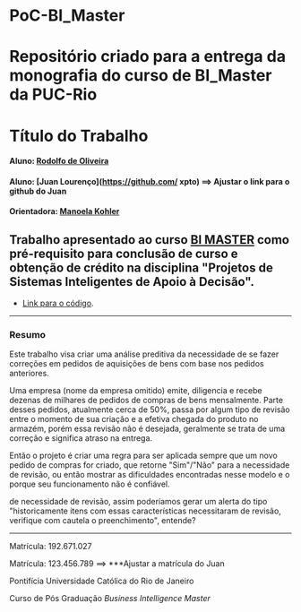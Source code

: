 # PoC-BI_Master
Repositório criado para a entrega da monografia do curso de BI_Master da PUC-Rio
===================================================

<!-- antes de enviar a versão final, solicitamos que todos os comentários, colocados para orientação ao aluno, sejam removidos do arquivo -->

# Título do Trabalho

#### Aluno: [Rodolfo de Oliveira](https://github.com/Rodolfo-de-Oliveira/PoC-BI_Master)
#### Aluno: [Juan Lourenço](https://github.com/ xpto) ==> Ajustar o link para o github do Juan
#### Orientadora: [Manoela Kohler](https://github.com/manoelakohler)


Trabalho apresentado ao curso [BI MASTER](https://ica.puc-rio.ai/bi-master) como pré-requisito para conclusão de curso e obtenção de crédito na disciplina "Projetos de Sistemas Inteligentes de Apoio à Decisão".
-------
- [Link para o código](https://github.com/link_do_repositorio/nome_do_arquivo_de_codigo). <!-- caso não aplicável, remover esta linha -->

---

### Resumo

Este trabalho visa criar uma análise preditiva da necessidade de se fazer correções em pedidos de aquisições de bens com base nos pedidos anteriores.

Uma empresa (nome da empresa omitido) emite, diligencia e recebe dezenas de milhares de pedidos de compras de bens mensalmente. Parte desses pedidos, atualmente cerca de 50%,  passa por algum tipo de revisão entre o momento de sua criação e a efetiva chegada do produto no armazém, porém essa revisão não é desejada, geralmente se trata de uma correção e significa atraso na entrega. 

Então o projeto é criar uma regra para ser aplicada sempre que um novo pedido de compras for criado, que retorne "Sim"/"Não" para a necessidade de revisão, ou então mostrar as dificuldades encontradas nesse modelo e o porque seu funcionamento não é confiável.

de necessidade de revisão, assim poderíamos gerar um alerta do tipo "historicamente itens com essas características necessitaram de revisão, verifique com cautela o preenchimento", entende?

---

Matrícula: 192.671.027

Matrícula: 123.456.789 ==> ***Ajustar a matrícula do Juan

Pontifícia Universidade Católica do Rio de Janeiro

Curso de Pós Graduação *Business Intelligence Master*
